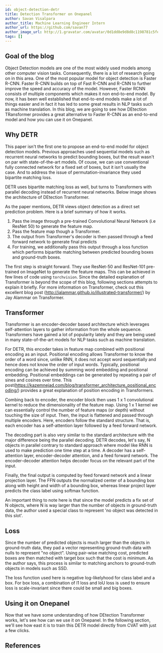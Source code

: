 ```yaml
---
id: object-detection-detr
title: Detection Transformer on Onepanel
author: Savan Visalpara
author_title: Machine Learning Engineer Intern
author_url: https://github.com/savan77
author_image_url: http://1.gravatar.com/avatar/0d1dd8e9d8d8c1198781c5fe8af36184
tags: []
---
```



## Goal of the blog
Object Detection models are one of the most widely used models among other computer vision tasks. Consequently, there is a lot of research going on in this area. One of the most popular model for object detection is Faster R-CNN. Faster R-CNN builds on top of Fast R-CNN and R-CNN to further improve the speed and accuracy of the model. However, Faster RCNN consists of multiple components which makes it non end-to-end model. By now, it has been well established that end-to-end models make a lot of things easier and in fact it has led to some great results in NLP tasks such as machine translation. In this blog, we are going to see how DEtection TRansformer provides a great alternative to Faster R-CNN as an end-to-end model and how you can use it on Onepanel.


## Why DETR
This paper isn't the first one to propose an end-to-end model for object detection models. Previous approaches <reference> used sequential models such as recurrent neural networks to predict bounding boxes, but the result wasn't on par with state-of-the-art models. Of couse, we can use conventional fully connected network for a fixed set of boxes, but it isn't usually the case. And to address the issue of permutation-invariance they used bipartite matching loss.

DETR uses bipartite matching loss as well, but turns to Transformers with parallel decoding instead of recurrent neural networks. Below image shows the architecture of DEtection Transformer.

<image-detr-model>

As the paper<link> mentions, DETR views object detection as a direct set prediction problem. Here is a brief summary of how it works.

1. Pass the image through a pre-trained Convolutional Neural Network (i.e ResNet 50) to generate the feature map.
2. Pass the feature map though a Transformer.
3. The output from Transformer's decoder is then passed through a feed forward network to generate final predicts
3. For training, we additionally pass this output through a loss function which performs bipartite matching between predicted bounding boxes and ground-truth boxes.

The first step is straight forward. They use ResNet-50 and ResNet-101 pre-trained on ImageNet to generate the feature maps. This can be achieved in few lines of code using `torchvision`. Since the detailed explanation of Transformer is beyond the scope of this blog, following sections attempts to explain it briefly. For more information on Transformer, check out this excellent blog post (http://jalammar.github.io/illustrated-transformer/) by Jay Alammar on Transformer.

## Transformer
Transformer is an encoder-decoder based architecture which leverages self-attention layers to gather information from the whole sequence. Transformers have gained a lot of popularity lately and they are being used in many state-of-the-art models for NLP tasks such as machine translation.

For DETR, this encoder takes in feature map combined with positional encoding as an input. Positional encoding allows Transformer to know the order of a word since, unlike RNN, it does not accept word sequentially and hence does not know the order of input words. Typically, positional encoding can be achieved by summing word embedding and positional embedding. Positional embeddings can be generated by repeating a pair of sines and cosines over time. This post(https://kazemnejad.com/blog/transformer_architecture_positional_encoding/) provides a great explanation of position encoding in Transformers.

Combing back to encoder, the encoder block then uses 1 x 1 convolutional kernel to reduce the dimensionality of the feature map. Using 1 x 1 kernel we can essentially control the number of feature maps (or depth) without touching the size of input. Then, the input is flattened and passed through multiple encoders. Here, encoders follow the standard structure. That is, each encoder has a self-attention layer followed by a feed forward network. 

The decoding part is also very similar to the standard architecture with the major difference being the parallel decoding. DETR decodes, let's say, N objects in parallel contrary to standard approach where model like RNN is used to make prediction one time step at a time. A decoder has a self-attention layer, encoder-decoder attention, and a feed forward network. The encoder-decoder attention helps decoder focus on the relevant part of the input. 

Finally, the final output is computed by feed forward network and a linear projection layer. The FFN outputs the normalized center of a bounding box along with height and width of a bounding box, whereas linear project layer predicts the class label using softmax function. 

An important thing to note here is that since the model predicts a fix set of N objects, where N is way larger than the number of objects in ground-truth data, the author used a special class to represent 'no object was detected in this slot'. 


## Loss
Since the number of predicted objects is much larger than the objects in ground-truth data, they pad a vector representing ground-truth data with nulls to represent "no object". Using pair-wise matching cost, predicted boxes are then matched with target box such that the cost is minimum. As the author says, this process is similar to matching anchors to ground-truth objects in models such as SSD. 

<loss function>

The loss function used here is negative log-likelyhood for class label and a box. For box loss, a combination of l1 loss and IoU loss is used to ensure loss is scale-invariant since there could be small and big boxes.

## Using it on Onepanel
Now that we have some understanding of how DEtection Transformer works, let's see how can we use it on Onepanel. In the following section, we'll see how east it is to train this DETR model directly from CVAT with just a few clicks.

## References